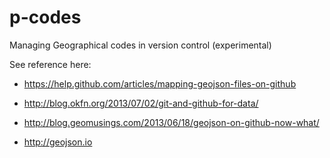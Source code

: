 # p-codes

Managing Geographical codes in version control (experimental)

See reference here: 

* https://help.github.com/articles/mapping-geojson-files-on-github

* http://blog.okfn.org/2013/07/02/git-and-github-for-data/

* http://blog.geomusings.com/2013/06/18/geojson-on-github-now-what/

* http://geojson.io

